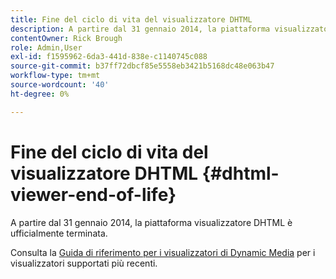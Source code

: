 ```yaml
---
title: Fine del ciclo di vita del visualizzatore DHTML
description: A partire dal 31 gennaio 2014, la piattaforma visualizzatore DHTML è ufficialmente terminata.
contentOwner: Rick Brough
role: Admin,User
exl-id: f1595962-6da3-441d-838e-c1140745c088
source-git-commit: b37ff72dbcf85e5558eb3421b5168dc48e063b47
workflow-type: tm+mt
source-wordcount: '40'
ht-degree: 0%

---
```


# Fine del ciclo di vita del visualizzatore DHTML {#dhtml-viewer-end-of-life}

A partire dal 31 gennaio 2014, la piattaforma visualizzatore DHTML è ufficialmente terminata.

Consulta la [Guida di riferimento per i visualizzatori di Dynamic Media](https://experienceleague.adobe.com/docs/dynamic-media-developer-resources.html) per i visualizzatori supportati più recenti.
